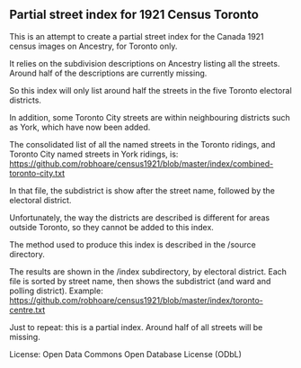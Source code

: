 ## Partial street index for 1921 Census Toronto

This is an attempt to create a partial street index for the
Canada 1921 census images on Ancestry, for Toronto only.

It relies on the subdivision descriptions on Ancestry listing
all the streets.  Around
half of the descriptions are currently missing.

So this index will only list around half the streets in the five 
Toronto electoral districts.

In addition, some Toronto City streets are within neighbouring
districts such as York, which have now been added.

The consolidated list of all the named streets in the Toronto ridings,
and Toronto City named streets in York ridings, is:
https://github.com/robhoare/census1921/blob/master/index/combined-toronto-city.txt

In that file, the subdistrict is show after the street name, followed
by the electoral district.

Unfortunately, the way the districts are described is different
for areas outside Toronto, so they cannot be added to this index.

The method used to produce this index is described in the /source
directory.

The results are shown in the /index subdirectory, by electoral
district.  Each file is sorted by street name, then shows the
subdistrict (and ward and polling district).  Example:
https://github.com/robhoare/census1921/blob/master/index/toronto-centre.txt
    
Just to repeat: this is a partial index.  Around half of all
streets will be missing.

License: Open Data Commons Open Database License (ODbL)

